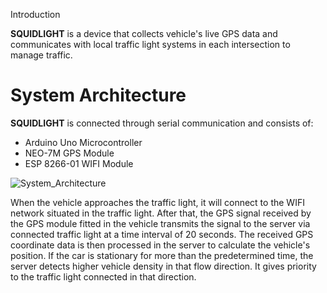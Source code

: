 Introduction

**SQUIDLIGHT** is a device that collects vehicle's live GPS data and communicates with local traffic light systems in each intersection to manage traffic.

# System Architecture 
**SQUIDLIGHT** is connected through serial communication and consists of:
* Arduino Uno Microcontroller 
* NEO-7M GPS Module
* ESP 8266-01 WIFI Module

![System_Architecture](https://user-images.githubusercontent.com/65053335/216851263-bc5d315c-0291-4ccc-b95c-844d03c7969f.png)

When the vehicle approaches the traffic light, it will connect to the WIFI network situated in the traffic light. After that, the GPS signal received by the GPS module fitted in the vehicle transmits the signal to the server via connected traffic light at a time interval of 20 seconds. The received GPS coordinate data is then processed in the server to calculate the vehicle's position. If the car is stationary for more than the predetermined time, the server detects higher vehicle density in that flow direction. It gives priority to the traffic light connected in that direction.


